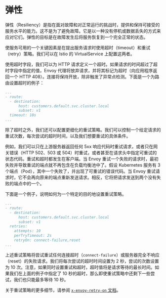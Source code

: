 # 弹性

弹性（Resiliency）是指在面对故障和对正常运行的挑战时，提供和保持可接受的服务水平的能力。这不是为了避免故障。它是以一种没有停机或数据丢失的方式来应对它们。弹性的目标是在故障发生后将服务恢复到一个完全正常的状态。

使服务可用的一个关键因素是在提出服务请求时使用超时（timeout）和重试（retry）策略。我们可以在 Istio 的 VirtualService 上配置这两者。

使用超时字段，我们可以为 HTTP 请求定义一个超时。如果请求的时间超过了超时字段中指定的值，Envoy 代理将放弃请求，并将其标记为超时（向应用程序返回一个 HTTP 408）。连接将保持开放，除非触发了异常点检测。下面是一个为路由设置超时的例子：

```yaml
...
- route:
  - destination:
      host: customers.default.svc.cluster.local
      subset: v1
  timeout: 10s
...
```

除了超时之外，我们还可以配置更细化的重试策略。我们可以控制一个给定请求的重试次数，每次尝试的超时时间，以及我们想要重试的具体条件。

例如，我们可以只在上游服务器返回任何 5xx 响应代码时重试请求，或者只在网关错误（HTTP 502、503 或 504）时重试，或者甚至在请求头中指定可重试的状态代码。重试和超时都发生在客户端。当 Envoy 重试一个失败的请求时，最初失败并导致重试的端点就不再包含在负载均衡池中了。假设 Kubernetes 服务有 3 个端点（Pod），其中一个失败了，并出现了可重试的错误代码。当 Envoy 重试请求时，它不会再向原来的端点重新发送请求。相反，它将把请求发送到两个没有失败的端点中的一个。

下面是一个例子，说明如何为一个特定的目的地设置重试策略。

```yaml
...
- route:
  - destination:
      host: customers.default.svc.cluster.local
      subset: v1
  retries:
    attempts: 10
    perTryTimeout: 2s
    retryOn: connect-failure,reset
...
```

上述重试策略将尝试重试任何连接超时（`connect-failure`）或服务器完全不响应（reset）的失败请求。我们将每次尝试的超时时间设置为 2 秒，尝试的次数设置为 10 次。注意，如果同时设置重试和超时，超时值将是请求等待的最长时间。如果我们在上面的例子中指定了 10 秒的超时，那么即使重试策略中还剩下一些尝试，我们也只能最多等待 10 秒。

关于重试策略的更多细节，请参阅 [`x-envoy-retry-on` 文档](https://www.envoyproxy.io/docs/envoy/latest/configuration/http/http_filters/router_filter#x-envoy-retry-on)。